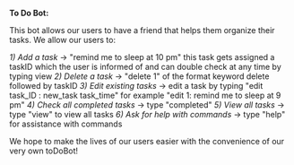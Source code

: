 **To Do Bot:**

This bot allows our users to have a friend that helps them organize their tasks. We allow our users to:

_1) Add a task_
    -> "remind me to sleep at 10 pm"
   this task gets assigned a taskID which the user is informed of and can double check at any time by typing view
_2) Delete a task_
    -> "delete 1" of the format keyword delete followed by taskID
_3) Edit existing tasks_
    -> edit a task by typing "edit task_ID : new_task task_time" for example "edit 1: remind me to sleep at 9 pm"
_4) Check all completed tasks_
    -> type "completed"
_5) View all tasks_
     -> type "view" to view all tasks
_6) Ask for help with commands_
     -> type "help" for assistance with commands

We hope to make the lives of our users easier with the convenience of our very own toDoBot!
